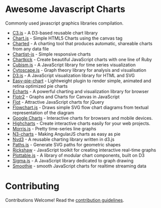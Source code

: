 # Awesome Javascript Charts

Commonly used javascript graphics libraries compilation.

- [C3.js](https://github.com/masayuki0812/c3) - A D3-based reusable chart library
- [Chart.js](https://github.com/nnnick/Chart.js) - Simple HTML5 Charts using the canvas tag
- [Charted](https://github.com/mikesall/charted) - A charting tool that produces automatic, shareable charts from any data file
- [Chartist-js](https://github.com/gionkunz/chartist-js) - Simple responsive charts
- [Chartkick](https://github.com/ankane/chartkick) - Create beautiful JavaScript charts with one line of Ruby
- [Cubism.js](https://github.com/square/cubism) - A JavaScript library for time series visualization
- [Cytoscape.js](https://github.com/cytoscape/cytoscape.js) - Graph theory library for analysis and visualisation
- [D3.js](https://github.com/mbostock/d3) - A JavaScript visualization library for HTML and SVG
- [Easy-pie-chart](https://github.com/rendro/easy-pie-chart) - Lightweight plugin to render simple, animated and retina optimized pie charts
- [Echarts](https://github.com/ecomfe/echarts) - A powerful charting and visualization library for browser
- [Flotr2](https://github.com/HumbleSoftware/Flotr2) - Graphs and Charts for Canvas in JavaScript
- [Flot](https://github.com/flot/flot) - Attractive JavaScript charts for jQuery
- [Flowchart.js](https://github.com/adrai/flowchart.js) - Draws simple SVG flow chart diagrams from textual representation of the diagram
- [Google Charts](https://developers.google.com/chart/) - Interactive charts for browsers and mobile devices.
- [Highcharts](http://www.highcharts.com/) - Create interactive charts easily for your web projects.
- [Morris.js](https://github.com/morrisjs/morris.js) - Pretty time-series line graphs
- [N3-charts](https://github.com/n3-charts) - Making AngularJS charts as easy as pie
- [Nvd3](https://github.com/novus/nvd3) - A reusable charting library written in d3.js
- [Paths.js](https://github.com/andreaferretti/paths-js) - Generate SVG paths for geometric shapes
- [Rickshaw](https://github.com/shutterstock/rickshaw) - JavaScript toolkit for creating interactive real-time graphs
- [Plottable.js](https://github.com/palantir/plottable) - A library of modular chart components, built on D3
- [Sigma.js](https://github.com/jacomyal/sigma.js) - A JavaScript library dedicated to graph drawing
- [Smoothie](https://github.com/joewalnes/smoothie) - smooth JavaScript charts for realtime streaming data

# Contributing
Contributions Welcome! Read the [contribution guidelines](CONTRIBUTING.md).

